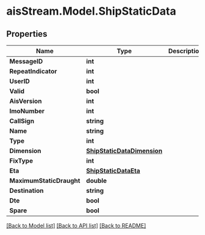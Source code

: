 # aisStream.Model.ShipStaticData

## Properties

Name | Type | Description | Notes
------------ | ------------- | ------------- | -------------
**MessageID** | **int** |  | 
**RepeatIndicator** | **int** |  | 
**UserID** | **int** |  | 
**Valid** | **bool** |  | 
**AisVersion** | **int** |  | 
**ImoNumber** | **int** |  | 
**CallSign** | **string** |  | 
**Name** | **string** |  | 
**Type** | **int** |  | 
**Dimension** | [**ShipStaticDataDimension**](ShipStaticDataDimension.md) |  | 
**FixType** | **int** |  | 
**Eta** | [**ShipStaticDataEta**](ShipStaticDataEta.md) |  | 
**MaximumStaticDraught** | **double** |  | 
**Destination** | **string** |  | 
**Dte** | **bool** |  | 
**Spare** | **bool** |  | 

[[Back to Model list]](../README.md#documentation-for-models) [[Back to API list]](../README.md#documentation-for-api-endpoints) [[Back to README]](../README.md)

